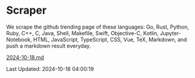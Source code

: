 # Scraper

We scrape the github trending page of these languages: Go, Rust, Python, Ruby, C++, C, Java, Shell, Makefile, Swift, Objective-C, Kotlin, Jupyter-Notebook, HTML, JavaScript, TypeScript, CSS, Vue, TeX, Markdown, and push a markdown result everyday.

[2024-10-18.md](https://github.com/yangwenmai/github-trending-backup/blob/master/2024-10-18.md)

Last Updated: 2024-10-18 04:00:19